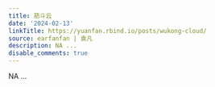 ```yaml
---
title: 筋斗云
date: '2024-02-13'
linkTitle: https://yuanfan.rbind.io/posts/wukong-cloud/
source: earfanfan | 袁凡
description: NA ...
disable_comments: true
---
```

NA ...